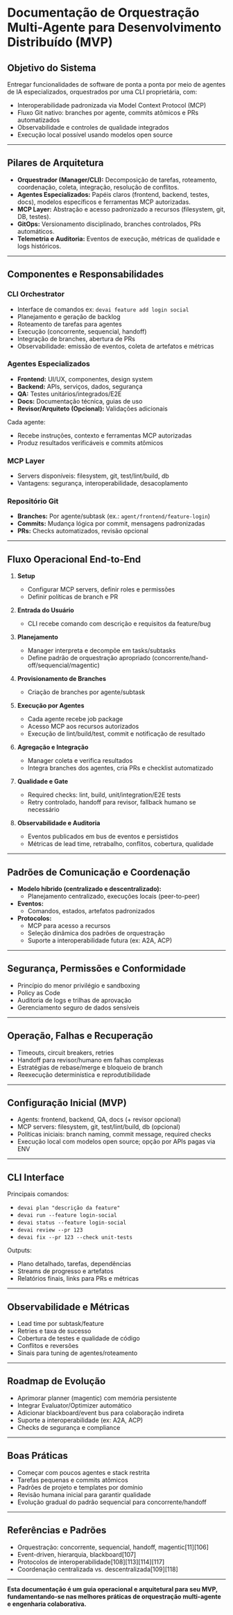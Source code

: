 # Documentação de Orquestração Multi-Agente para Desenvolvimento Distribuído (MVP)

## Objetivo do Sistema

Entregar funcionalidades de software de ponta a ponta por meio de agentes de IA especializados, orquestrados por uma CLI proprietária, com:
- Interoperabilidade padronizada via Model Context Protocol (MCP)
- Fluxo Git nativo: branches por agente, commits atômicos e PRs automatizados
- Observabilidade e controles de qualidade integrados
- Execução local possível usando modelos open source

---

## Pilares de Arquitetura

- **Orquestrador (Manager/CLI):** Decomposição de tarefas, roteamento, coordenação, coleta, integração, resolução de conflitos.
- **Agentes Especializados:** Papéis claros (frontend, backend, testes, docs), modelos específicos e ferramentas MCP autorizadas.
- **MCP Layer:** Abstração e acesso padronizado a recursos (filesystem, git, DB, testes).
- **GitOps:** Versionamento disciplinado, branches controlados, PRs automáticos.
- **Telemetria e Auditoria:** Eventos de execução, métricas de qualidade e logs históricos.

---

## Componentes e Responsabilidades

### CLI Orchestrator
- Interface de comandos ex: `devai feature add login social`
- Planejamento e geração de backlog
- Roteamento de tarefas para agentes
- Execução (concorrente, sequencial, handoff)
- Integração de branches, abertura de PRs
- Observabilidade: emissão de eventos, coleta de artefatos e métricas

### Agentes Especializados
- **Frontend:** UI/UX, componentes, design system
- **Backend:** APIs, serviços, dados, segurança
- **QA:** Testes unitários/integrados/E2E
- **Docs:** Documentação técnica, guias de uso
- **Revisor/Arquiteto (Opcional):** Validações adicionais

Cada agente:
- Recebe instruções, contexto e ferramentas MCP autorizadas
- Produz resultados verificáveis e commits atômicos

### MCP Layer
- Servers disponíveis: filesystem, git, test/lint/build, db
- Vantagens: segurança, interoperabilidade, desacoplamento

### Repositório Git
- **Branches:** Por agente/subtask (ex.: `agent/frontend/feature-login`)
- **Commits:** Mudança lógica por commit, mensagens padronizadas
- **PRs:** Checks automatizados, revisão opcional

---

## Fluxo Operacional End-to-End

1. **Setup**
    - Configurar MCP servers, definir roles e permissões
    - Definir políticas de branch e PR

2. **Entrada do Usuário**
    - CLI recebe comando com descrição e requisitos da feature/bug

3. **Planejamento**
    - Manager interpreta e decompõe em tasks/subtasks
    - Define padrão de orquestração apropriado (concorrente/hand-off/sequencial/magentic)

4. **Provisionamento de Branches**
    - Criação de branches por agente/subtask

5. **Execução por Agentes**
    - Cada agente recebe job package
    - Acesso MCP aos recursos autorizados
    - Execução de lint/build/test, commit e notificação de resultado

6. **Agregação e Integração**
    - Manager coleta e verifica resultados
    - Integra branches dos agentes, cria PRs e checklist automatizado

7. **Qualidade e Gate**
    - Required checks: lint, build, unit/integration/E2E tests
    - Retry controlado, handoff para revisor, fallback humano se necessário

8. **Observabilidade e Auditoria**
    - Eventos publicados em bus de eventos e persistidos
    - Métricas de lead time, retrabalho, conflitos, cobertura, qualidade

---

## Padrões de Comunicação e Coordenação

- **Modelo híbrido (centralizado e descentralizado):**
    - Planejamento centralizado, execuções locais (peer-to-peer)
- **Eventos:**
    - Comandos, estados, artefatos padronizados
- **Protocolos:**
    - MCP para acesso a recursos
    - Seleção dinâmica dos padrões de orquestração
    - Suporte a interoperabilidade futura (ex: A2A, ACP)

---

## Segurança, Permissões e Conformidade

- Princípio do menor privilégio e sandboxing
- Policy as Code
- Auditoria de logs e trilhas de aprovação
- Gerenciamento seguro de dados sensíveis

---

## Operação, Falhas e Recuperação

- Timeouts, circuit breakers, retries
- Handoff para revisor/humano em falhas complexas
- Estratégias de rebase/merge e bloqueio de branch
- Reexecução determinística e reprodutibilidade

---

## Configuração Inicial (MVP)

- Agents: frontend, backend, QA, docs (+ revisor opcional)
- MCP servers: filesystem, git, test/lint/build, db (opcional)
- Políticas iniciais: branch naming, commit message, required checks
- Execução local com modelos open source; opção por APIs pagas via ENV

---

## CLI Interface

Principais comandos:
- `devai plan "descrição da feature"`
- `devai run --feature login-social`
- `devai status --feature login-social`
- `devai review --pr 123`
- `devai fix --pr 123 --check unit-tests`

Outputs:
- Plano detalhado, tarefas, dependências
- Streams de progresso e artefatos
- Relatórios finais, links para PRs e métricas

---

## Observabilidade e Métricas

- Lead time por subtask/feature
- Retries e taxa de sucesso
- Cobertura de testes e qualidade de código
- Conflitos e reversões
- Sinais para tuning de agentes/roteamento

---

## Roadmap de Evolução

- Aprimorar planner (magentic) com memória persistente
- Integrar Evaluator/Optimizer automático
- Adicionar blackboard/event bus para colaboração indireta
- Suporte a interoperabilidade (ex: A2A, ACP)
- Checks de segurança e compliance

---

## Boas Práticas

- Começar com poucos agentes e stack restrita
- Tarefas pequenas e commits atômicos
- Padrões de projeto e templates por domínio
- Revisão humana inicial para garantir qualidade
- Evolução gradual do padrão sequencial para concorrente/handoff

---

## Referências e Padrões

- Orquestração: concorrente, sequencial, handoff, magentic[11][106]
- Event-driven, hierarquia, blackboard[107]
- Protocolos de interoperabilidade[108][113][114][117]
- Coordenação centralizada vs. descentralizada[109][118]

---

**Esta documentação é um guia operacional e arquitetural para seu MVP, fundamentando-se nas melhores práticas de orquestração multi-agente e engenharia colaborativa.**
